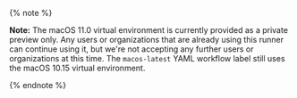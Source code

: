 {% note %}

**Note:** The macOS 11.0 virtual environment is currently provided as a private preview only. Any users or organizations that are already using this runner can continue using it, but we're not accepting any further users or organizations at this time. The `macos-latest` YAML workflow label still uses the macOS 10.15 virtual environment.

{% endnote %}
